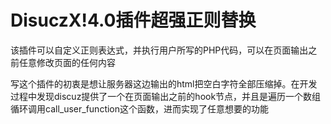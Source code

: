 # DisuczX!4.0插件超强正则替换

该插件可以自定义正则表达式，并执行用户所写的PHP代码，可以在页面输出之前任意修改页面的任何内容

写这个插件的初衷是想让服务器这边输出的html把空白字符全部压缩掉。在开发过程中发现discuz提供了一个在页面输出之前的hook节点，并且是遍历一个数组循环调用call_user_function这个函数，进而实现了任意想要的功能